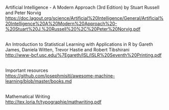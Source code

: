 
Artificial Intelligence - A Modern Approach (3rd Edition) by Stuart Russell and Peter Norvig <br>
https://doc.lagout.org/science/Artificial%20Intelligence/General/Artificial%20Intelligence%20A%20Modern%20Approach%20-%20Stuart%20J.%20Russell%20%2C%20Peter%20Norvig.pdf<br><br>

An Introduction to Statistical Learning with Applications in R by  Gareth James, Daniela Witten, Trevor Hastie and Robert Tibshirani<br>
http://www-bcf.usc.edu/%7Egareth/ISL/ISLR%20Seventh%20Printing.pdf <br><br>

Important resources <br>
https://github.com/josephmisiti/awesome-machine-learning/blob/master/books.md <br><br>

Mathematical Writing<br>
http://tex.loria.fr/typographie/mathwriting.pdf<br><br>

